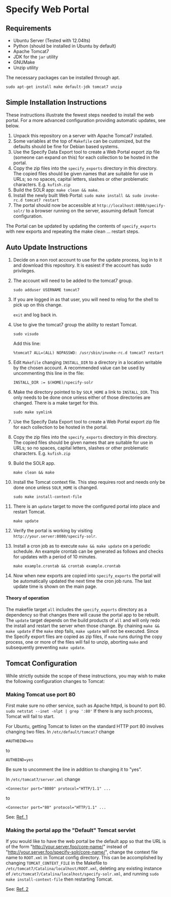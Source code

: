 Specify Web Portal
==================

Requirements
------------

* Ubuntu Server (Tested with 12.04lts)
* Python (should be installed in Ubuntu by default)
* Apache Tomcat7
* JDK for the `jar` utility
* GNUMake
* Unzip utility

The necessary packages can be installed through apt.

`sudo apt-get install make default-jdk tomcat7 unzip`

Simple Installation Instructions
-------------------------

These instructions illustrate the fewest steps needed to install the
web portal. For a more advanced configuration providing automatic
updates, see below.

1. Unpack this repository on a server with Apache Tomcat7 installed.
1. Some variables at the top of `Makefile` can be customized, but the
   defaults should be fine for Debian based systems.
1. Use the Specify Data Export tool to create a Web Portal export zip
   file (someone can expand on this) for each collection to be hosted
   in the portal.
1. Copy the zip files into the `specify_exports` directory in this
   directory. The copied files should be given names that are
   suitable for use in URLs; so no spaces, capital letters, slashes or
   other problematic characters. E.g. `kufish.zip`
1. Build the SOLR app: `make clean && make`.
1. Install the newly built Web Portal: `sudo make install && sudo
   invoke-rc.d tomcat7 restart`
1. The portal should now be accessible at
   `http://localhost:8080/specify-solr/` to a browser running on the
   server, assuming default Tomcat configuration.

The Portal can be updated by updating the contents of
`specify_exports` with new exports and repeating the make clean
... restart steps.

Auto Update Instructions
------------------------

1. Decide on a non root account to use for the update process, log in
   to it and download this repository. It is easiest if the account
   has sudo privileges.
1. The account will need to be added to the tomcat7 group.

    `sudo adduser USERNAME tomcat7`

1. If you are logged in as that user, you will need to relog for the
   shell to pick up on this change.

    `exit` and log back in.

1. Use to give the tomcat7 group the ability to restart
   Tomcat.

    `sudo visudo`

    Add this line:

    `%tomcat7 ALL=(ALL) NOPASSWD: /usr/sbin/invoke-rc.d tomcat7 restart`

1. Edit `Makefile` changing `INSTALL_DIR` to a directory in a location
   writable by the chosen account. A recommended value can be used by
   uncommenting this line in the file:

   `INSTALL_DIR := $(HOME)/specify-solr`

1. Make the directory pointed to by `SOLR_HOME` a link to
   `INSTALL_DIR`. This only needs to be done once unless either of those
   directories are changed. There is a make target for this.

    `sudo make symlink`

1. Use the Specify Data Export tool to create a Web Portal export zip
   file for each collection to be hosted in the portal.

1. Copy the zip files into the `specify_exports` directory in this
   directory. The copied files should be given names that are
   suitable for use in URLs; so no spaces, capital letters, slashes or
   other problematic characters. E.g. `kufish.zip`

1. Build the SOLR app.

    `make clean && make`

1. Install the Tomcat context file. This step requires root and needs
   only be done once unless `SOLR_HOME` is changed.

    `sudo make install-context-file`

1. There is an `update` target to move the configured portal into
   place and restart Tomcat.

    `make update`

1. Verify the portal is working by visiting
   `http://your.server:8080/specify-solr`.

1. Install a cron job as to execute `make && make update` on a
   periodic schedule. An example crontab can be generated as follows
   and checks for updates with a period of 10 minutes.

    `make example.crontab && crontab example.crontab`

1. Now when new exports are copied into `specify_exports` the portal
   will be automatically updated the next time the cron job runs. The
   last update time is shown on the main page.

#### Theory of operation

The makefile target `all` includes the `specify_exports` directory as
a dependency so that changes there will cause the portal app to be
rebuilt. The `update` target depends on the build products of `all`
and will only redo the install and restart the server when those
change. By chaining `make && make update` if the `make` step fails,
`make update` will not be executed. Since the Specify export files are
copied as zip files, if `make` runs during the copy process, one or
more of the files will fail to unzip, aborting `make` and subsequently
preventing `make update`.

Tomcat Configuration
--------------------

While strictly outside the scope of these instructions, you may
wish to make the following configuration changes to Tomcat:

### Making Tomcat use port 80

First make sure no other service, such as Apache httpd, is bound 
to port 80. `sudo netstat --inet -nlpt | grep ':80'` If there is
any such process, Tomcat will fail to start.

For Ubuntu, getting Tomcat to listen on the standard HTTP port 80
involves changing two files. In `/etc/default/tomcat7` change
```
#AUTHBIND=no
```
to
```
AUTHBIND=yes
```

Be sure to uncomment the
line in addition to changing it to "yes".

In `/etc/tomcat7/server.xml` change
```
<Connector port="8080" protocol="HTTP/1.1" ...
```
to
```
<Connector port="80" protocol="HTTP/1.1" ...
```

See: [Ref. 1](http://thelowedown.wordpress.com/2010/08/17/tomcat-6-binding-to-a-privileged-port-on-debianubuntu/)


### Making the portal app the "Default" Tomcat servlet

If you would like to have the web portal be the default app so that
the URL is of the form "http://your.server.foo/core-name/" instead of
"http://your.server.foo/specify-solr/core-name/", change the context
file name to `ROOT.xml` in Tomcat config directory. This can be
accomplished by changing `TOMCAT_CONTEXT_FILE` in the Makefile to 
`/etc/tomcat7/Catalina/localhost/ROOT.xml`, deleting any existing
instance of `/etc/tomcat7/Catalina/localhost/specify-solr.xml`, and
running `sudo make install-context-file` then restarting Tomcat.

See: [Ref. 2](http://wiki.apache.org/tomcat/HowTo#How_do_I_make_my_web_application_be_the_Tomcat_default_application.3F)
